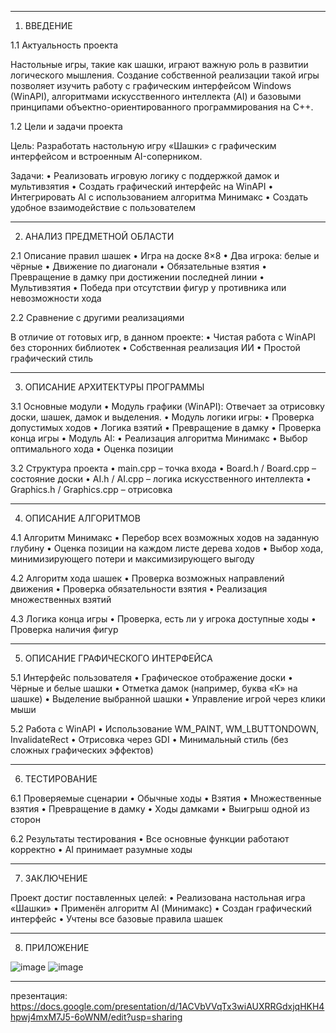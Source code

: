 _____________________________________________________________________________________
1. ВВЕДЕНИЕ

1.1 Актуальность проекта

Настольные игры, такие как шашки, играют важную роль в развитии логического мышления. Создание собственной реализации такой игры позволяет изучить работу с графическим интерфейсом Windows (WinAPI), алгоритмами искусственного интеллекта (AI) и базовыми принципами объектно-ориентированного программирования на C++.

1.2 Цели и задачи проекта

Цель:
Разработать настольную игру «Шашки» с графическим интерфейсом и встроенным AI-соперником.

Задачи:
 • Реализовать игровую логику с поддержкой дамок и мультивзятия
 • Создать графический интерфейс на WinAPI
 • Интегрировать AI с использованием алгоритма Минимакс
 • Создать удобное взаимодействие с пользователем

 ________________________________________________________________________________
2. АНАЛИЗ ПРЕДМЕТНОЙ ОБЛАСТИ

2.1 Описание правил шашек
 • Игра на доске 8×8
 • Два игрока: белые и чёрные
 • Движение по диагонали
 • Обязательные взятия
 • Превращение в дамку при достижении последней линии
 • Мультивзятия
 • Победа при отсутствии фигур у противника или невозможности хода

2.2 Сравнение с другими реализациями

В отличие от готовых игр, в данном проекте:
 • Чистая работа с WinAPI без сторонних библиотек
 • Собственная реализация ИИ
 • Простой графический стиль


______________________________________________________________________________________
3. ОПИСАНИЕ АРХИТЕКТУРЫ ПРОГРАММЫ 

3.1 Основные модули
 • Модуль графики (WinAPI):
Отвечает за отрисовку доски, шашек, дамок и выделения.
 • Модуль логики игры:
 • Проверка допустимых ходов
 • Логика взятий
 • Превращение в дамку
 • Проверка конца игры
 • Модуль AI:
 • Реализация алгоритма Минимакс
 • Выбор оптимального хода
 • Оценка позиции

3.2 Структура проекта
 • main.cpp – точка входа
 • Board.h / Board.cpp – состояние доски
 • AI.h / AI.cpp – логика искусственного интеллекта
 • Graphics.h / Graphics.cpp – отрисовка

 ________________________________________________________________________________________
4. ОПИСАНИЕ АЛГОРИТМОВ 

4.1 Алгоритм Минимакс
 • Перебор всех возможных ходов на заданную глубину
 • Оценка позиции на каждом листе дерева ходов
 • Выбор хода, минимизирующего потери и максимизирующего выгоду

4.2 Алгоритм хода шашек
 • Проверка возможных направлений движения
 • Проверка обязательности взятия
 • Реализация множественных взятий

4.3 Логика конца игры
 • Проверка, есть ли у игрока доступные ходы
 • Проверка наличия фигур

 __________________________________________________________________________________
 5. ОПИСАНИЕ ГРАФИЧЕСКОГО ИНТЕРФЕЙСА

5.1 Интерфейс пользователя
 • Графическое отображение доски
 • Чёрные и белые шашки
 • Отметка дамок (например, буква «К» на шашке)
 • Выделение выбранной шашки
 • Управление игрой через клики мыши

5.2 Работа с WinAPI
 • Использование WM_PAINT, WM_LBUTTONDOWN, InvalidateRect
 • Отрисовка через GDI
 • Минимальный стиль (без сложных графических эффектов)


_________________________________________________________________________________________
6. ТЕСТИРОВАНИЕ 

6.1 Проверяемые сценарии
 • Обычные ходы
 • Взятия
 • Множественные взятия
 • Превращение в дамку
 • Ходы дамками
 • Выигрыш одной из сторон

 6.2 Результаты тестирования
 • Все основные функции работают корректно
 • AI принимает разумные ходы

________________________________________________________________________________________________
 7. ЗАКЛЮЧЕНИЕ 

Проект достиг поставленных целей:
 • Реализована настольная игра «Шашки»
 • Применён алгоритм AI (Минимакс)
 • Создан графический интерфейс
 • Учтены все базовые правила шашек

___________________________________________________________________________________________________
 8. ПРИЛОЖЕНИЕ

![image](https://github.com/user-attachments/assets/1a41dc79-a18f-4d6e-9b77-3605d5c7a9cb)
![image](https://github.com/user-attachments/assets/e90147d3-52e0-47f7-8e24-528430b963d6)

_________________________________________________________________________________________________
презентация: 
https://docs.google.com/presentation/d/1ACVbVVqTx3wiAUXRRGdxjqHKH4hpwj4mxM7J5-6oWNM/edit?usp=sharing
